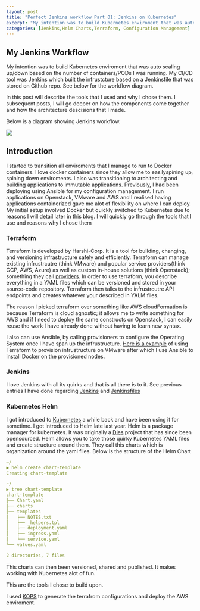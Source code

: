 ```yaml
---
layout: post
title: "Perfect Jenkins workflow Part 01: Jenkins on Kubernetes"
excerpt: "My intention was to build Kubernetes enviroment that was auto scaling up/down based on the number of containers/PODs I was running.. "
categories: [Jenkins,Helm Charts,Terraform, Configuration Management]
---
```


## My Jenkins Workflow 

My intention was to build Kubernetes enviroment that was auto scaling up/down based on the number of containers/PODs I was running. My CI/CD tool was Jenkins which built the infrustcture based on a Jenkinsfile that was stored on Github repo. See below for the workflow diagram. 

In this post will describe the tools that I used and why I chose them. I subsequent posts, I will go deeper on how the components come together and how the architecture descisions that I made.


Below is a diagram showing Jenkins workflow. 


![](https://raw.githubusercontent.com/mugithi/blog/master/site/images/jenkins-workflow.png?token=ABTZB6SDKcBnbTvcIeWEFVejQSFTrV_bks5ZiM8DwA%3D%3D)

## Introduction  

I started to transition all enviroments that I manage to run to Docker containers. I love docker containers since they allow me to easilyspining up, spining down enviroments. I also was transitioning to architecting and building applications to immutable applications. Previously, I had been deploying using Ansible for my configuration management. I run applications on Openstack, VMware and AWS and I realised having applications containerized gave me alot of flexibility on where I can deploy. My initial setup involved Docker but quickly switched to Kubernetes due to reasons I will detail later in this blog.  I will quickly go through the tools that I use and reasons why I chose them

### Terraform 
Terraform is developed by Harshi-Corp. It is a tool for building, changing, and versioning infrastructure safely and efficiently. Terraform can manage existing infrustrcutre (think VMware) and popular service providers(think GCP, AWS, Azure) as well as custom in-house solutions (think Openstack); something they call [providers](https://www.terraform.io/docs/providers/index.html). In order to use terraform, you describe everything in a YAML files which can be versioned and stored in your source-code repository. Terraform then talks to the infrustrcutre API endpoints and creates whatever your described in YALM files. 

The reason I picked terraform over something like AWS cloudFormation is because Terraform is cloud agnostic; it allows me to write something for AWS and if I need to deploy the same constructs on Openstack, I can easily reuse the work I have already done without having to learn new syntax. 

I also can use Ansible, by calling provisioners to configure the Operating System once I have span up the infrustructure. [Here is a example](https://github.com/mugithi/vpshere-docker-ansible-terraform) of using Terraform to provision infrustructure on VMware after which I use Ansible  to install Docker on the provisioned nodes.
 
 

### Jenkins
I love Jenkins with all its quirks and that is all there is to it. See previous entries I have done regarding [Jenkins](https://blog.isaack.io/articles/2016-08/Jenkins-CICD-Getting-Started-With-Groovy-Part-1) and [Jenkinsfiles](https://blog.isaack.io/articles/2016-08/Jenkins-CICD-Getting-Started-With-Groovy-Part-2)


### Kubernetes Helm

I got introduced to [Kubernetes](https://blog.isaack.io/articles/2016-06/deploying-kubernetes-on-aws) a while back and have been using it for sometime. I got introduced to Helm late last year. Helm is a package manager for kubernetes. It was originally a [Dies](https://deis.com/blog/2016/getting-started-authoring-helm-charts/) project that has since been opensourced. Helm allows you to take those quirky Kubernetes YAML files and create structure around them. They call this charts which is organization around the yaml files. Below is the structure of the Helm Chart


```yaml
~/
▶ helm create chart-template
Creating chart-template

~/
▶ tree chart-template
chart-template
├── Chart.yaml
├── charts
├── templates
│   ├── NOTES.txt
│   ├── _helpers.tpl
│   ├── deployment.yaml
│   ├── ingress.yaml
│   └── service.yaml
└── values.yaml

2 directories, 7 files
```

This charts can then been versioned, shared and published. It makes working with Kubernetes alot of fun. 

This are the tools I chose to build upon. 

I used [KOPS](https://github.com/kubernetes/kops/blob/master/docs/terraform.md) to generate the terrafrom configurations and deploy the AWS enviroment. 

